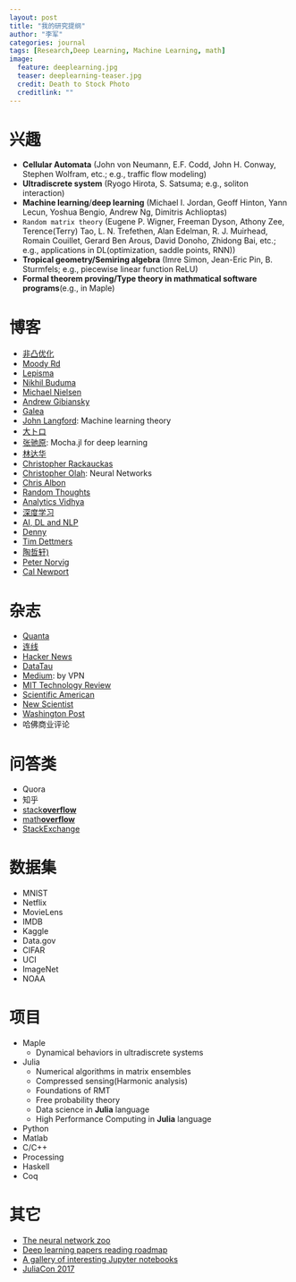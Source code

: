 ```yaml
---
layout: post
title: "我的研究提纲"
author: "李军"
categories: journal
tags: [Research,Deep Learning, Machine Learning, math]
image:
  feature: deeplearning.jpg
  teaser: deeplearning-teaser.jpg
  credit: Death to Stock Photo
  creditlink: ""
---
```


# 兴趣

* <b>Cellular Automata</b> (John von Neumann, E.F. Codd, John H. Conway, Stephen Wolfram, etc.; e.g., traffic flow modeling)
* <b>Ultradiscrete system</b> (Ryogo Hirota, S. Satsuma; e.g., soliton interaction)
* <b>Machine learning</b>/<b>deep learning</b> (Michael I. Jordan, Geoff Hinton, Yann Lecun, Yoshua Bengio, Andrew Ng, Dimitris Achlioptas)
* `Random matrix theory` (Eugene P. Wigner, Freeman Dyson, Athony Zee, Terence(Terry) Tao, L. N. Trefethen, Alan Edelman, R. J. Muirhead, Romain Couillet, Gerard Ben Arous, David Donoho, Zhidong Bai, etc.; e.g., applications in DL(optimization, saddle points, RNN))
* <b>Tropical geometry/Semiring algebra</b> (Imre Simon, Jean-Eric Pin, B. Sturmfels; e.g., piecewise linear function ReLU)
* <b>Formal theorem proving/Type theory in mathmatical software programs</b>(e.g., in Maple)

# 博客

* [非凸优化](http://www.offconvex.org)
* [Moody Rd](http://blog.mrtz.org)
* [Lepisma](https://lepisma.github.io/archive/)
* [Nikhil Buduma](http://nikhilbuduma.com)
* [Michael Nielsen](http://michaelnielsen.org)
* [Andrew Gibiansky](http://andrew.gibiansky.com)
* [Galea](https://galeascience.wordpress.com)
* [John Langford](http://hunch.net): Machine learning theory
* [大トロ](http://blog.otoro.net)
* [张驰原](http://blog.pluskid.org/?page_id=683): Mocha.jl for deep learning
* [林达华](https://dahuasky.wordpress.com)
* [Christopher Rackauckas](http://www.stochasticlifestyle.com)
* [Christopher Olah](http://colah.github.io): Neural Networks
* [Chris Albon](https://chrisalbon.com)
* [Random Thoughts](http://rt.dgyblog.com/ref/ref-learning-deep-learning.html)
* [Analytics Vidhya](https://www.analyticsvidhya.com/blog/)
* [深度学习](http://deeplearning.net/reading-list/)
* [AI, DL and NLP](http://www.wildml.com)
* [Denny](http://blog.dennybritz.com)
* [Tim Dettmers](http://timdettmers.com)
* [陶哲轩)](https://terrytao.wordpress.com)
* [Peter Norvig](http://norvig.com)
* [Cal Newport](http://calnewport.com)

# 杂志

* [Quanta](https://www.quantamagazine.org)
* [连线](https://www.wired.com/category/magazine/)
* [Hacker News](https://news.ycombinator.com)
* [DataTau](http://www.datatau.com)
* [Medium](https://medium.com): by VPN
* [MIT Technology Review](https://www.technologyreview.com)
* [Scientific American](https://www.scientificamerican.com)
* [New Scientist](https://www.newscientist.com)
* [Washington Post](https://www.washingtonpost.com)
* 哈佛商业评论

# 问答类

* Quora
* 知乎
* [stack**overflow**](https://stackoverflow.com)
* [math**overflow**](https://mathoverflow.net)
* [StackExchange](https://stackexchange.com)

# 数据集

* MNIST
* Netflix
* MovieLens
* IMDB
* Kaggle
* Data.gov
* CIFAR
* UCI
* ImageNet
* NOAA

# 项目

* Maple
  * Dynamical behaviors in ultradiscrete systems
* Julia
  * Numerical algorithms in matrix ensembles
  * Compressed sensing(Harmonic analysis)
  * Foundations of RMT
  * Free probability theory
  * Data science in **Julia** language
  * High Performance Computing in **Julia** language
* Python
* Matlab
* C/C++
* Processing
* Haskell
* Coq

# 其它

* [The neural network zoo](http://www.asimovinstitute.org/neural-network-zoo/)
* [Deep learning papers reading roadmap](https://github.com/songrotek/Deep-Learning-Papers-Reading-Roadmap)
* [A gallery of interesting Jupyter notebooks](https://github.com/jupyter/jupyter/wiki/A-gallery-of-interesting-Jupyter-Notebooks)
* [JuliaCon 2017](http://juliacon.org/2017/talks#workshop-2)

